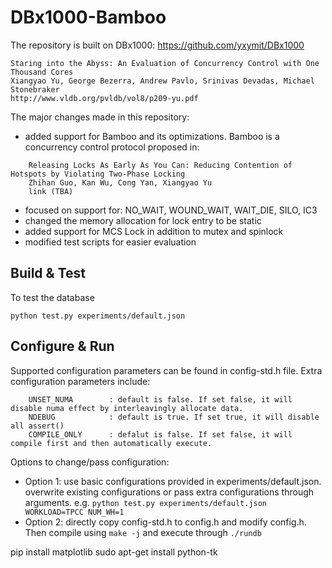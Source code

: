 DBx1000-Bamboo
==============
The repository is built on DBx1000: https://github.com/yxymit/DBx1000 

    Staring into the Abyss: An Evaluation of Concurrency Control with One Thousand Cores
    Xiangyao Yu, George Bezerra, Andrew Pavlo, Srinivas Devadas, Michael Stonebraker
    http://www.vldb.org/pvldb/vol8/p209-yu.pdf
    
The major changes made in this repository:
- added support for Bamboo and its optimizations. Bamboo is a concurrency control protocol proposed in:
```
    Releasing Locks As Early As You Can: Reducing Contention of Hotspots by Violating Two-Phase Locking
    Zhihan Guo, Kan Wu, Cong Yan, Xiangyao Yu
    link (TBA)
```
- focused on support for: NO_WAIT, WOUND_WAIT, WAIT_DIE, SILO, IC3
- changed the memory allocation for lock entry to be static
- added support for MCS Lock in addition to mutex and spinlock
- modified test scripts for easier evaluation


Build & Test
------------

To test the database

    python test.py experiments/default.json

    
Configure & Run
---------------

Supported configuration parameters can be found in config-std.h file. Extra configuration parameters include: 
```
    UNSET_NUMA        : default is false. If set false, it will disable numa effect by interleavingly allocate data. 
    NDEBUG            : default is true. If set true, it will disable all assert()
    COMPILE_ONLY      : defalut is false. If set false, it will compile first and then automatically execute. 
```
Options to change/pass configuration:
- Option 1: use basic configurations provided in experiments/default.json. overwrite existing configurations or pass extra configurations through arguments. 
    e.g. ```python test.py experiments/default.json WORKLOAD=TPCC NUM_WH=1```
- Option 2: directly copy config-std.h to config.h and modify config.h. Then compile using ```make -j``` and execute through ```./rundb ```


pip install matplotlib
sudo apt-get install python-tk







